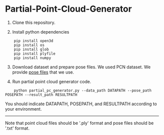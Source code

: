 # Partial-Point-Cloud-Generator

1. Clone this repository.

2. Install python dependencies
```
    pip install open3d
    pip install os
    pip install glob
    pip install plyfile
    pip install numpy
```   
3. Download dataset and prepare pose files. We used PCN dataset. We provide [pose files](https://drive.google.com/file/d/1c8vfqG7B99nBhunI9au7kT1R6OE9Ar-W/view?usp=sharing) that we use.

4. Run partial point cloud generator code.
```
    python partial_pc_generator.py --data_path DATAPATH --pose_path POSEPATH --result_path RESULTPATH
```
You should indicate DATAPATH, POSEPATH, and RESULTPATH according to your environment.

---
Note that point cloud files should be '.ply' format and pose files should be '.txt' format.
